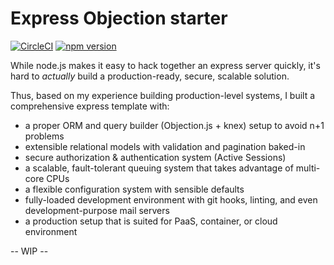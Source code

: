# Express Objection starter

[![CircleCI](https://circleci.com/gh/JaneJeon/express-objection-starter.svg?style=shield)](https://circleci.com/gh/JaneJeon/express-objection-starter) [![npm version](https://badge.fury.io/js/express-objection-starter.svg)](https://badge.fury.io/js/express-objection-starter)

While node.js makes it easy to hack together an express server quickly, it's hard to _actually_ build a production-ready, secure, scalable solution.

Thus, based on my experience building production-level systems, I built a comprehensive express template with:

- a proper ORM and query builder (Objection.js + knex) setup to avoid n+1 problems
- extensible relational models with validation and pagination baked-in
- secure authorization & authentication system (Active Sessions)
- a scalable, fault-tolerant queuing system that takes advantage of multi-core CPUs
- a flexible configuration system with sensible defaults
- fully-loaded development environment with git hooks, linting, and even development-purpose mail servers
- a production setup that is suited for PaaS, container, or cloud environment

-- WIP --
